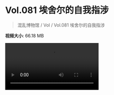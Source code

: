 # Vol.081 埃舍尔的自我指涉

> 混乱博物馆 / Vol / Vol.081 埃舍尔的自我指涉

**视频大小**: 66.18 MB

<div class="video"><video src="https://file.hsyhx.top/archive/混乱博物馆/Vol/081.mp4" controls preload>🤔 您的浏览器不支持 video 标签</video></div>